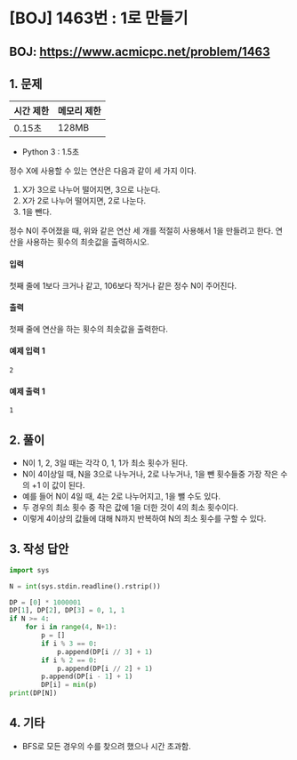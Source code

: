 #  [BOJ] 1463번 : 1로 만들기

## BOJ: https://www.acmicpc.net/problem/1463

## 1. 문제

|시간 제한| 메모리 제한| 
|:----|:----|
|0.15초|128MB|

- Python 3 : 1.5초

정수 X에 사용할 수 있는 연산은 다음과 같이 세 가지 이다.

1. X가 3으로 나누어 떨어지면, 3으로 나눈다.
2. X가 2로 나누어 떨어지면, 2로 나눈다.
3. 1을 뺀다.

정수 N이 주어졌을 때, 위와 같은 연산 세 개를 적절히 사용해서 1을 만들려고 한다. 연산을 사용하는 횟수의 최솟값을 출력하시오.

#### 입력
첫째 줄에 1보다 크거나 같고, 106보다 작거나 같은 정수 N이 주어진다.
#### 출력
첫째 줄에 연산을 하는 횟수의 최솟값을 출력한다.
#### 예제 입력 1
```
2
```
#### 예제 출력 1
```
1
```
## 2. 풀이
- N이 1, 2, 3일 때는 각각 0, 1, 1가 최소 횟수가 된다.
- N이 4이상일 때, N을 3으로 나누거나, 2로 나누거나, 1을 뺀 횟수들중 가장 작은 수의 +1 이 값이 된다.
- 예를 들어 N이 4일 때, 4는 2로 나누어지고, 1을 뺄 수도 있다.
- 두 경우의 최소 횟수 중 작은 값에 1을 더한 것이 4의 최소 횟수이다.
- 이렇게 4이상의 값들에 대해 N까지 반복하여 N의 최소 횟수를 구할 수 있다.

## 3. 작성 답안
```python
import sys

N = int(sys.stdin.readline().rstrip())

DP = [0] * 1000001
DP[1], DP[2], DP[3] = 0, 1, 1
if N >= 4:
	for i in range(4, N+1):
		p = []
		if i % 3 == 0:
			p.append(DP[i // 3] + 1)
		if i % 2 == 0:
			p.append(DP[i // 2] + 1)
		p.append(DP[i - 1] + 1)
		DP[i] = min(p)
print(DP[N])
```
## 4. 기타
- BFS로 모든 경우의 수를 찾으려 했으나 시간 초과함.